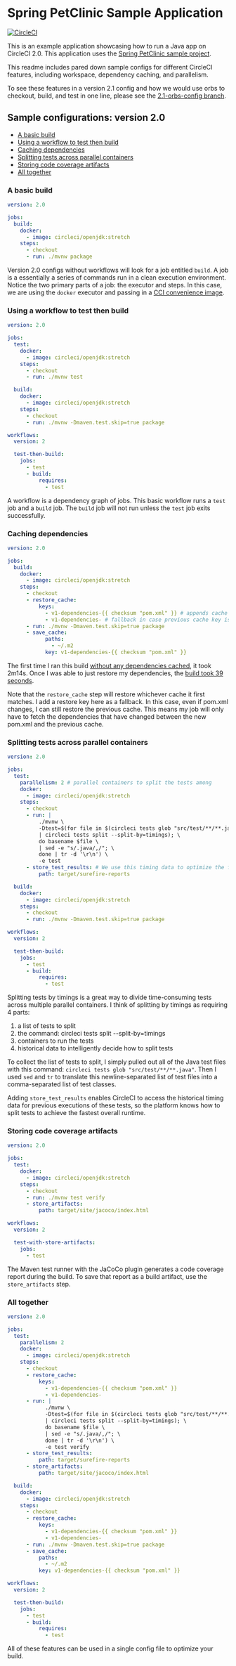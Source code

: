 
# Spring PetClinic Sample Application
 
[![CircleCI](https://circleci.com/gh/annapamma/spring-petclinic.svg?style=svg)](https://circleci.com/gh/annapamma/spring-petclinic)

This is an example application showcasing how to run a Java app on CircleCI 2.0. This application uses the [Spring PetClinic sample project](https://projects.spring.io/spring-petclinic/).

This readme includes pared down sample configs for different CircleCI features, including workspace, dependency caching, and parallelism.

To see these features in a version 2.1 config and how we would use orbs to checkout, build, and test in one line, please see the [2.1-orbs-config branch](https://github.com/annapamma/spring-petclinic/tree/2.1-orbs-config).

## Sample configurations: version 2.0
- [A basic build](#a-basic-build)
- [Using a workflow to test then build](#using-a-workflow-to-test-then-build)
- [Caching dependencies](#caching-dependencies)
- [Splitting tests across parallel containers](#splitting-tests-across-parallel-containers)
- [Storing code coverage artifacts](#storing-code-coverage-artifacts)
- [All together](#all-together)

### A basic build
```yaml
version: 2.0

jobs:
  build:
    docker:
      - image: circleci/openjdk:stretch
    steps:
      - checkout
      - run: ./mvnw package
```

Version 2.0 configs without workflows will look for a job entitled `build`.
A job is a essentially a series of commands run in a clean execution environment. Notice the two primary parts of a job: the executor and steps. In this case, we are using the `docker` executor and passing in a [CCI convenience image](https://circleci.com/docs/2.0/circleci-images/). 

### Using a workflow to test then build
```yaml
version: 2.0

jobs:
  test:
    docker:
      - image: circleci/openjdk:stretch
    steps:
      - checkout
      - run: ./mvnw test

  build:
    docker:
      - image: circleci/openjdk:stretch
    steps:
      - checkout
      - run: ./mvnw -Dmaven.test.skip=true package

workflows:
  version: 2

  test-then-build:
    jobs:
      - test
      - build:
          requires:
            - test
```
A workflow is a dependency graph of jobs. This basic workflow runs a `test` job and a `build` job. 
The `build` job will not run unless the `test` job exits successfully. 

### Caching dependencies
```yaml
version: 2.0

jobs:
  build:
    docker:
      - image: circleci/openjdk:stretch
    steps:
      - checkout
      - restore_cache:
          keys:
            - v1-dependencies-{{ checksum "pom.xml" }} # appends cache key with a hash of pom.xml file
            - v1-dependencies- # fallback in case previous cache key is not found
      - run: ./mvnw -Dmaven.test.skip=true package
      - save_cache:
            paths:
              - ~/.m2
            key: v1-dependencies-{{ checksum "pom.xml" }}
```
The first time I ran this build [without any dependencies cached](https://circleci.com/gh/annapamma/spring-petclinic/45), it took 2m14s. Once I was able to just restore my dependencies, the [build took 39 seconds](https://circleci.com/gh/annapamma/spring-petclinic/46). 

Note that the `restore_cache` step will restore whichever cache it first matches. I add a restore key here as a fallback. In this case, even if pom.xml changes, I can still restore the previous cache. This means my job will only have to fetch the dependencies that have changed between the new pom.xml and the previous cache. 

### Splitting tests across parallel containers
```yaml
version: 2.0

jobs:
  test:
    parallelism: 2 # parallel containers to split the tests among
    docker:
      - image: circleci/openjdk:stretch
    steps:
      - checkout
      - run: |
          ./mvnw \
          -Dtest=$(for file in $(circleci tests glob "src/test/**/**.java" \
          | circleci tests split --split-by=timings); \
          do basename $file \
          | sed -e "s/.java/,/"; \
          done | tr -d '\r\n') \
          -e test
      - store_test_results: # We use this timing data to optimize the future runs
          path: target/surefire-reports

  build:
    docker:
      - image: circleci/openjdk:stretch
    steps:
      - checkout
      - run: ./mvnw -Dmaven.test.skip=true package

workflows:
  version: 2

  test-then-build:
    jobs:
      - test
      - build:
          requires:
            - test
```
Splitting tests by timings is a great way to divide time-consuming tests across multiple parallel containers. 
I think of splitting by timings as requiring 4 parts:
1) a list of tests to split
2) the command: circleci tests split --split-by=timings
3) containers to run the tests
4) historical data to intelligently decide how to split tests

To collect the list of tests to split, I simply pulled out all of the Java test files with this command: `circleci tests glob "src/test/**/**.java"`. 
Then I used `sed` and `tr` to translate this newline-separated list of test files into a comma-separated list of test classes. 

Adding `store_test_results` enables CircleCI to access the historical timing data for previous executions of these tests, so the platform knows how to split tests to achieve the fastest overall runtime. 

### Storing code coverage artifacts
```yaml
version: 2.0

jobs:
  test:
    docker:
      - image: circleci/openjdk:stretch
    steps:
      - checkout
      - run: ./mvnw test verify
      - store_artifacts:
          path: target/site/jacoco/index.html

workflows:
  version: 2

  test-with-store-artifacts:
    jobs:
      - test
```
The Maven test runner with the JaCoCo plugin generates a code coverage report during the build. To save that report as a build artifact, use the `store_artifacts` step.

### All together
```yaml
version: 2.0

jobs:
  test:
    parallelism: 2
    docker:
      - image: circleci/openjdk:stretch
    steps:
      - checkout
      - restore_cache:
          keys:
            - v1-dependencies-{{ checksum "pom.xml" }}
            - v1-dependencies-
      - run: |
            ./mvnw \
            -Dtest=$(for file in $(circleci tests glob "src/test/**/**.java" \
            | circleci tests split --split-by=timings); \
            do basename $file \
            | sed -e "s/.java/,/"; \
            done | tr -d '\r\n') \
            -e test verify
      - store_test_results:
          path: target/surefire-reports
      - store_artifacts:
          path: target/site/jacoco/index.html

  build:
    docker:
      - image: circleci/openjdk:stretch
    steps:
      - checkout
      - restore_cache:
          keys:
            - v1-dependencies-{{ checksum "pom.xml" }}
            - v1-dependencies-
      - run: ./mvnw -Dmaven.test.skip=true package
      - save_cache:
          paths:
            - ~/.m2
          key: v1-dependencies-{{ checksum "pom.xml" }}

workflows:
  version: 2

  test-then-build:
    jobs:
      - test
      - build:
          requires:
            - test
```
All of these features can be used in a single config file to optimize your build. 

